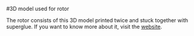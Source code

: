 #3D model used for rotor

The rotor consists of this 3D model printed twice and stuck together with superglue. If you want to know more about it, visit the [website](https://a-sc.github.io/Flywheel).